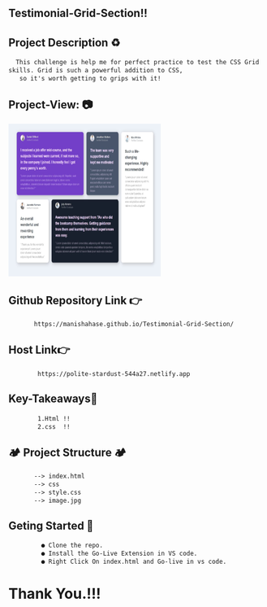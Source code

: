 ## Testimonial-Grid-Section!!

   ######
   


## Project Description ♻
      This challenge is help me for perfect practice to test the CSS Grid skills. Grid is such a powerful addition to CSS, 
       so it's worth getting to grips with it! 
     

## Project-View: 📷

<img src="https://github.com/ManishaHase/Testimonial-Grid-Section/blob/main/Screen%20Shot.jpeg" width="300" height="300" />


## Github Repository Link 👉
           https://manishahase.github.io/Testimonial-Grid-Section/
    
    
## Host Link👉
            https://polite-stardust-544a27.netlify.app
  
  
## Key-Takeaways🦚
            1.Html !!
            2.css  !!
   
  
 ## 🏕 Project Structure 🏕
 
           --> index.html
           --> css
           --> style.css
           --> image.jpg
    
  
  ## Geting Started 🤞
      
             ● Clone the repo.
             ● Install the Go-Live Extension in VS code.
             ● Right Click On index.html and Go-live in vs code.
  
   
   
 # Thank You.!!!
